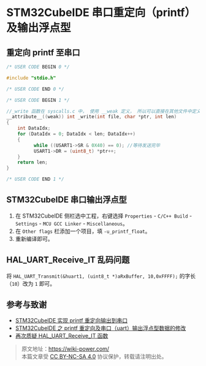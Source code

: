 # STM32CubeIDE 串口重定向（printf）及输出浮点型

## 重定向 printf 至串口

```c title="usart.c"
/* USER CODE BEGIN 0 */

#include "stdio.h"

/* USER CODE END 0 */

/* USER CODE BEGIN 1 */

//_write 函数在 syscalls.c 中， 使用 __weak 定义， 所以可以直接在其他文件中定义 _write 函数
__attribute__((weak)) int _write(int file, char *ptr, int len)
{
	int DataIdx;
	for (DataIdx = 0; DataIdx < len; DataIdx++)
	{
		  while ((USART1->SR & 0X40) == 0); //等待发送完毕
		  USART1->DR = (uint8_t) *ptr++;
	}
	return len;
}

/* USER CODE END 1 */
```

## STM32CubeIDE 串口输出浮点型

1. 在 STM32CubeIDE 侧栏选中工程，右键选择 `Properties` - `C/C++ Build` - `Settings` - `MCU GCC Linker` - `Miscellaneous`。
2. 在 `Other flags` 栏添加一个项目，填 `-u_printf_float`。
3. 重新编译即可。

## HAL_UART_Receive_IT 乱码问题

将 `HAL_UART_Transmit(&huart1, (uint8_t *)aRxBuffer, 10,0xFFFF);` 的字长（`10`）改为 `1` 即可。

## 参考与致谢

- [STM32CubeIDE 实现 printf 重定向输出到串口](https://blog.51cto.com/u_15353042/3751177)
- [STM32CubeIDE 之 printf 重定向及串口（uart）输出浮点型数据的修改](https://blog.csdn.net/qq_42980638/article/details/98359026)
- [再次质疑 HAL_UART_Receive_IT 函数](https://shequ.stmicroelectronics.cn/forum.php?mod=viewthread&tid=615546)

> 原文地址：<https://wiki-power.com/>  
> 本篇文章受 [CC BY-NC-SA 4.0](https://creativecommons.org/licenses/by/4.0/deed.zh) 协议保护，转载请注明出处。
